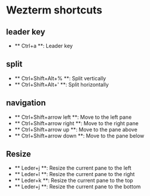 # Wezterm shortcuts


## leader key

- ** Ctrl+a **: Leader key

## split
- ** Ctrl+Shift+Alt+% **: Split vertically
- ** Ctrl+Shift+Alt+' **: Split horizontally

## navigation
- ** Ctrl+Shift+arrow left **: Move to the left pane
- ** Ctrl+Shift+arrow right **: Move to the right pane
- ** Ctrl+Shift+arrow up **: Move to the pane above
- ** Ctrl+Shift+arrow down **: Move to the pane below

## Resize
- ** Leder+j **: Resize the current pane to the left 
- ** Leder+l **: Resize the current pane to the right
- ** Leder+k **: Resize the current pane to the top
- ** Leder+j **: Resize the current pane to the bottom

